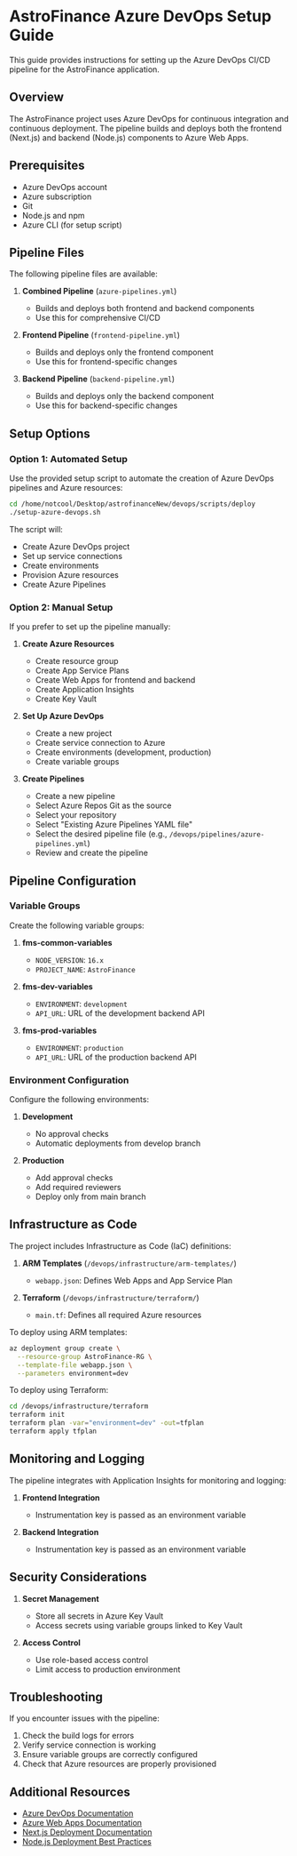 # AstroFinance Azure DevOps Setup Guide

This guide provides instructions for setting up the Azure DevOps CI/CD pipeline for the AstroFinance application.

## Overview

The AstroFinance project uses Azure DevOps for continuous integration and continuous deployment. The pipeline builds and deploys both the frontend (Next.js) and backend (Node.js) components to Azure Web Apps.

## Prerequisites

- Azure DevOps account
- Azure subscription
- Git
- Node.js and npm
- Azure CLI (for setup script)

## Pipeline Files

The following pipeline files are available:

1. **Combined Pipeline** (`azure-pipelines.yml`)
   - Builds and deploys both frontend and backend components
   - Use this for comprehensive CI/CD

2. **Frontend Pipeline** (`frontend-pipeline.yml`)
   - Builds and deploys only the frontend component
   - Use this for frontend-specific changes

3. **Backend Pipeline** (`backend-pipeline.yml`)
   - Builds and deploys only the backend component
   - Use this for backend-specific changes

## Setup Options

### Option 1: Automated Setup

Use the provided setup script to automate the creation of Azure DevOps pipelines and Azure resources:

```bash
cd /home/notcool/Desktop/astrofinanceNew/devops/scripts/deploy
./setup-azure-devops.sh
```

The script will:
- Create Azure DevOps project
- Set up service connections
- Create environments
- Provision Azure resources
- Create Azure Pipelines

### Option 2: Manual Setup

If you prefer to set up the pipeline manually:

1. **Create Azure Resources**
   - Create resource group
   - Create App Service Plans
   - Create Web Apps for frontend and backend
   - Create Application Insights
   - Create Key Vault

2. **Set Up Azure DevOps**
   - Create a new project
   - Create service connection to Azure
   - Create environments (development, production)
   - Create variable groups

3. **Create Pipelines**
   - Create a new pipeline
   - Select Azure Repos Git as the source
   - Select your repository
   - Select "Existing Azure Pipelines YAML file"
   - Select the desired pipeline file (e.g., `/devops/pipelines/azure-pipelines.yml`)
   - Review and create the pipeline

## Pipeline Configuration

### Variable Groups

Create the following variable groups:

1. **fms-common-variables**
   - `NODE_VERSION`: `16.x`
   - `PROJECT_NAME`: `AstroFinance`

2. **fms-dev-variables**
   - `ENVIRONMENT`: `development`
   - `API_URL`: URL of the development backend API

3. **fms-prod-variables**
   - `ENVIRONMENT`: `production`
   - `API_URL`: URL of the production backend API

### Environment Configuration

Configure the following environments:

1. **Development**
   - No approval checks
   - Automatic deployments from develop branch

2. **Production**
   - Add approval checks
   - Add required reviewers
   - Deploy only from main branch

## Infrastructure as Code

The project includes Infrastructure as Code (IaC) definitions:

1. **ARM Templates** (`/devops/infrastructure/arm-templates/`)
   - `webapp.json`: Defines Web Apps and App Service Plan

2. **Terraform** (`/devops/infrastructure/terraform/`)
   - `main.tf`: Defines all required Azure resources

To deploy using ARM templates:

```bash
az deployment group create \
  --resource-group AstroFinance-RG \
  --template-file webapp.json \
  --parameters environment=dev
```

To deploy using Terraform:

```bash
cd /devops/infrastructure/terraform
terraform init
terraform plan -var="environment=dev" -out=tfplan
terraform apply tfplan
```

## Monitoring and Logging

The pipeline integrates with Application Insights for monitoring and logging:

1. **Frontend Integration**
   - Instrumentation key is passed as an environment variable

2. **Backend Integration**
   - Instrumentation key is passed as an environment variable

## Security Considerations

1. **Secret Management**
   - Store all secrets in Azure Key Vault
   - Access secrets using variable groups linked to Key Vault

2. **Access Control**
   - Use role-based access control
   - Limit access to production environment

## Troubleshooting

If you encounter issues with the pipeline:

1. Check the build logs for errors
2. Verify service connection is working
3. Ensure variable groups are correctly configured
4. Check that Azure resources are properly provisioned

## Additional Resources

- [Azure DevOps Documentation](https://docs.microsoft.com/en-us/azure/devops/)
- [Azure Web Apps Documentation](https://docs.microsoft.com/en-us/azure/app-service/)
- [Next.js Deployment Documentation](https://nextjs.org/docs/deployment)
- [Node.js Deployment Best Practices](https://docs.microsoft.com/en-us/azure/app-service/configure-language-nodejs)